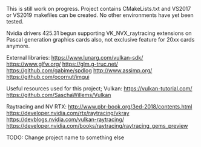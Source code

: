 


This is still work on progress.
Project contains CMakeLists.txt and VS2017 or VS2019 makefiles can be created. No other environments have yet been tested.

Nvidia drivers 425.31 begun supporting VK_NVX_raytracing extensions on Pascal generation graphics cards also, not exclusive feature for 20xx cards anymore.

External libraries:
https://www.lunarg.com/vulkan-sdk/
https://www.glfw.org/
https://glm.g-truc.net/
https://github.com/gabime/spdlog
http://www.assimp.org/
https://github.com/ocornut/imgui

Useful resources used for this project;
Vulkan:
https://vulkan-tutorial.com/
https://github.com/SaschaWillems/Vulkan

Raytracing and NV RTX:
http://www.pbr-book.org/3ed-2018/contents.html
https://developer.nvidia.com/rtx/raytracing/vkray
https://devblogs.nvidia.com/vulkan-raytracing/
https://developer.nvidia.com/books/raytracing/raytracing_gems_preview

TODO: Change project name to something else
